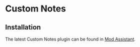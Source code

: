 # Custom Notes
## Installation
The latest Custom Notes plugin can be found in [Mod Assistant](https://github.com/Assistant/ModAssistant/releases/latest).
